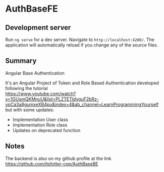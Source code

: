 # AuthBaseFE

## Development server

Run `ng serve` for a dev server. Navigate to `http://localhost:4200/`. The application will automatically reload if you change any of the source files.

## Summary
Angular Base Authentication

It's an Angular Project of Token and Role Based Authentication developed following the tutorial <br>
<url>https://www.youtube.com/watch?v=1GUsmQKMnuU&list=PLZTETldyguF2bRz-ypCa3a8gumxeXB4pu&index=4&ab_channel=LearnProgrammingYourself</url>
but with some updates:
<ul>
  <li>Implementation User class</li>
  <li>Implementation Role class</li>
  <li>Updates on deprecated function</li>
</ul>

## Notes
The backend is also on my github profile at the link <url> https://github.com/itsfotter-cpp/AuthBaseBE </url>
